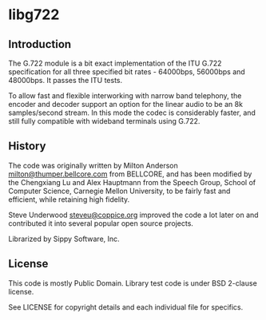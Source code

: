 # libg722

## Introduction

The G.722 module is a bit exact implementation of the ITU G.722 specification
for all three specified bit rates - 64000bps, 56000bps and 48000bps. It passes
the ITU tests.

To allow fast and flexible interworking with narrow band telephony, the
encoder and decoder support an option for the linear audio to be an 8k
samples/second stream. In this mode the codec is considerably faster, and
still fully compatible with wideband terminals using G.722.

## History

The code was originally written by Milton Anderson <milton@thumper.bellcore.com>
from BELLCORE, and has been modified by the Chengxiang Lu and Alex Hauptmann
from the Speech Group, School of Computer Science, Carnegie Mellon University,
to be fairly fast and efficient, while retaining high fidelity.

Steve Underwood <steveu@coppice.org> improved the code a lot later on and
contributed it into several popular open source projects.

Librarized by Sippy Software, Inc.

## License

This code is mostly Public Domain. Library test code is under BSD 2-clause
license.

See LICENSE for copyright details and each individual file for specifics.
